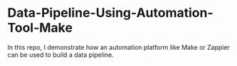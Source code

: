 # Data-Pipeline-Using-Automation-Tool-Make
In this repo, I demonstrate how an automation platform like Make or Zappier can be used to build a data pipeline.
